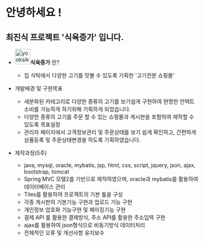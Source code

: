 # 안녕하세요 !

##  최진식 프로젝트 '식육증가' 입니다.


* <img width="40" alt="yooksik" src="https://user-images.githubusercontent.com/81514977/119380279-7a52ec00-bcfb-11eb-86da-519e2656c0b4.png">**식육증가** 란?
  * 집 식탁에서 다양한 고기를 맛볼 수 있도록 기획한 '고기전문 쇼핑몰'
  
* 개발배경 및 구현목표
  * 세분화된 카테고리로 다양한 종류의 고기를 보기쉽게 구현하여
    현명한 언택트 소비를 가능하게 하기위해 기획하게 되었습니다.
  * 다양한 종류의 고기를 주문 할 수 있는 쇼핑몰과 게시판을 포함하여 제작할 수 있도록 목표설정
  * 관리자 페이지에서 고객정보관리 및 주문상태를 보기 쉽게 확인하고,
    간편하게 상품등록 및 주문상태변경을 하도록 기획하였습니다.
    
* 제작과정(5주)
  * java, mysql, oracle, mybatis, jsp, html, css, script, jquery, json, ajax, bootstrap, tomcat
  * Spring MVC 모델2를 기반으로 제작하였으며, oracle과 mybatis를 활용하여 데이터베이스 관리
  * Tiles를 활용하여 프로젝트의 기본 틀을 구성
  * 각종 게시판의 기본기능 구현과 업로드 기능 구현
  * 개인정보 암호화 기능구현 및 페이징기능 구현
  * 결제 API 를 활용한 결제방식, 주소 API를 활용한 주소입력 구현
  * ajax를 활용하여 json형식으로 비동기방식 데이터처리
  * 전체적인 오류 및 개선사항 유지보수

  

 
 

<!--
**ChoiJInsik/ChoiJInsik** is a ✨ _special_ ✨ repository because its `README.md` (this file) appears on your GitHub profile.

Here are some ideas to get you started:

- 🔭 I’m currently working on ...
- 🌱 I’m currently learning ...
- 👯 I’m looking to collaborate on ...
- 🤔 I’m looking for help with ...
- 💬 Ask me about ...
- 📫 How to reach me: ...
- 😄 Pronouns: ...
- ⚡ Fun fact: ...
-->
